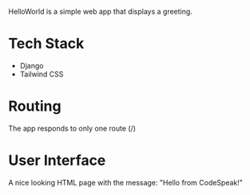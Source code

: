 HelloWorld is a simple web app that displays a greeting.

# Tech Stack

- Django
- Tailwind CSS

# Routing

The app responds to only one route (/)

# User Interface

A nice looking HTML page with the message: "Hello from CodeSpeak!"
